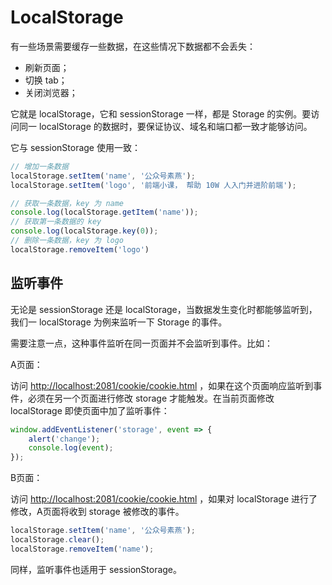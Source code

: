 # LocalStorage

有一些场景需要缓存一些数据，在这些情况下数据都不会丢失：

- 刷新页面；
- 切换 tab；
- 关闭浏览器；

它就是 localStorage，它和 sessionStorage 一样，都是 Storage 的实例。要访问同一 localStorage 的数据时，要保证协议、域名和端口都一致才能够访问。

它与 sessionStorage 使用一致：

```js
// 增加一条数据
localStorage.setItem('name', '公众号素燕');
localStorage.setItem('logo', '前端小课， 帮助 10W 人入门并进阶前端');

// 获取一条数据，key 为 name
console.log(localStorage.getItem('name'));
// 获取第一条数据的 key
console.log(localStorage.key(0));
// 删除一条数据，key 为 logo
localStorage.removeItem('logo')
```



## 监听事件

无论是 sessionStorage 还是 localStorage，当数据发生变化时都能够监听到，我们一 localStorage 为例来监听一下 Storage 的事件。

需要注意一点，这种事件监听在同一页面并不会监听到事件。比如：

A页面：

访问 [http://localhost:2081/cookie/cookie.html](http://localhost:2081/cookie/cookie.html) ，如果在这个页面响应监听到事件，必须在另一个页面进行修改 storage 才能触发。在当前页面修改 localStorage 即使页面中加了监听事件：

```js
window.addEventListener('storage', event => {
    alert('change');
    console.log(event);
});
```



B页面：

访问  [http://localhost:2081/cookie/cookie.html](http://localhost:2081/cookie/cookie.html) ，如果对 localStorage 进行了修改，A页面将收到 storage 被修改的事件。

```js
localStorage.setItem('name', '公众号素燕');
localStorage.clear();
localStorage.removeItem('name');
```



同样，监听事件也适用于 sessionStorage。

<GongZhongHao></GongZhongHao>